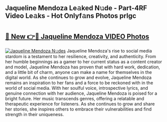 ## Jaqueline Mendoza Le𝚊ked N𝚞de - Part-4RF Video Le𝚊ks - Hot Onlyf𝚊ns Photos prlgc

# <h2><a href="http://ac38322.deff.icu/?id=Jaqueline+Mendoza">🔗 New 👉🔴 Jaqueline Mendoza VIDEO Photos</a></h2>

[![Jaqueline Mendoza N𝚞des](https://i.imgur.com/rIISA9y.gif)](http://ac38322.deff.icu/?id=Jaqueline+Mendoza)
Jaqueline Mendoza's rise to social media stardom is a testament to her resilience, creativity, and authenticity. From her humble beginnings as a gamer to her current status as a content creator and model, Jaqueline Mendoza has proven that with hard work, dedication, and a little bit of charm, anyone can make a name for themselves in the digital world. As she continues to grow and evolve, Jaqueline Mendoza remains an inspiration to her fans and a force to be reckoned with in the world of social media. With her soulful voice, introspective lyrics, and genuine connection with her audience, Jaqueline Mendoza is poised for a bright future. Her music transcends genres, offering a relatable and therapeutic experience for listeners. As she continues to grow and share her stories, she inspires others to embrace their vulnerabilities and find strength in their uniqueness.
